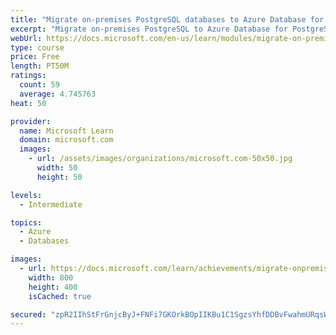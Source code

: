 ```yaml
---
title: "Migrate on-premises PostgreSQL databases to Azure Database for PostgreSQL"
excerpt: "Migrate on-premises PostgreSQL to Azure Database for PostgreSQL"
webUrl: https://docs.microsoft.com/en-us/learn/modules/migrate-on-premises-postgresql-databases/
type: course
price: Free
length: PT50M
ratings:
  count: 59
  average: 4.745763
heat: 50

provider:
  name: Microsoft Learn
  domain: microsoft.com
  images:
    - url: /assets/images/organizations/microsoft.com-50x50.jpg
      width: 50
      height: 50

levels:
  - Intermediate

topics:
  - Azure
  - Databases

images:
  - url: https://docs.microsoft.com/learn/achievements/migrate-onpremises-postgresql-db-azure-db-social.png
    width: 800
    height: 400
    isCached: true

secured: "zpR2IIhStFrGnjcByJ+FNFi7GKOrkBOpIIKBu1C1SgzsYhfDDBvFwahmURqsWjwR6xB+S+aN2UaeqtNKmKfdJpNWQF6R6xp+RcFNUYFLExupqVzWnnyFjcO5vWEu1y6TbvW80pQyyV18HdYW7/z5+QOD4JIaYQVKC7zUqiyeeNXCR2Fac/g4CnQwVsdBSKO004MvCn/+w483/eB0roat9AM1mwg3C1UkZrcMxNnhwD+r/wrIMV+RnGmaqgziHmWNCLEk6uAi8ipkwF4RR2HClh8i0qK6aLq2D5iQXoCiQ4I+/La6gK6yHN/3hOfduSBBbofgiH4TuvwyMeOfwDBhs7TSZyYiTakSy41OO5PlaUHrIt1h4WJ7k9etHjGzqkygXicTmJdR1/AQ0Q3enS4hRq+iMGf0vWKs4iZfh/VQSfA=;dw34KkcapjeNQucsi7H8nQ=="
---
```


